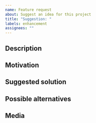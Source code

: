 ```yaml
---
name: Feature request
about: Suggest an idea for this project
title: "Suggestion: "
labels: enhancement
assignees: ""
---
```


<!--

⚠ Please note that this project is released with a Contributor Code of Conduct.
By participating in this project you agree to abide by its terms.
Read more: https://github.com/jilleJr/Newtonsoft.Json-for-Unity/blob/master/CODE_OF_CONDUCT.md

All sections are just template. Remove if they don't help your case.

-->

## Description

<!--
Is your feature request related to a problem? Please describe.
Ex. I'm always frustrated when [...]
-->

## Motivation

<!--
Why do we need this?
Ex: Would make builds faster.
-->

## Suggested solution

<!--
How do you think this could be solved?
-->

## Possible alternatives

<!--
Describe alternatives you've considered, such as workarounds.
-->

## Media

<!--
Add any other context or screenshots about the feature request here.
-->
